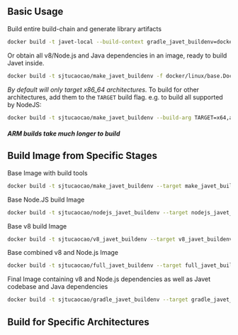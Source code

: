 ## Basic Usage

Build entire build-chain and generate library artifacts

```bash
docker build -t javet-local --build-context gradle_javet_buildenv=docker/linux/base.Dockerfile -f docker/linux/base.Dockerfile .
```

Or obtain all v8/Node.js and Java dependencies in an image, ready to build Javet inside.

```bash
docker build -t sjtucaocao/make_javet_buildenv -f docker/linux/base.Dockerfile .
```

*By default will only target x86_64 architectures.*
To build for other architectures, add them to the `TARGET` build flag. e.g. to build all supported by NodeJS:

```bash
docker build -t sjtucaocao/make_javet_buildenv --build-arg TARGET=x64,arm,arm64 -f docker/linux/base.Dockerfile .
```

##### ARM builds take much longer to build

## Build Image from Specific Stages

Base Image with build tools

```bash
docker build -t sjtucaocao/make_javet_buildenv --target make_javet_buildenv -f docker/linux/base.Dockerfile .
```

Base Node.JS build Image

```bash
docker build -t sjtucaocao/nodejs_javet_buildenv --target nodejs_javet_buildenv -f docker/linux/base.Dockerfile .
```

Base v8 build Image

```bash
docker build -t sjtucaocao/v8_javet_buildenv --target v8_javet_buildenv -f docker/linux/base.Dockerfile .
```

Base combined v8 and Node.js Image

```bash
docker build -t sjtucaocao/full_javet_buildenv --target full_javet_buildenv -f docker/linux/base.Dockerfile .
```

Final Image containing v8 and Node.js dependencies as well as Javet codebase and Java dependencies

```bash
docker build -t sjtucaocao/gradle_javet_buildenv --target gradle_javet_buildenv -f docker/linux/base.Dockerfile .
```

## Build for Specific Architectures
